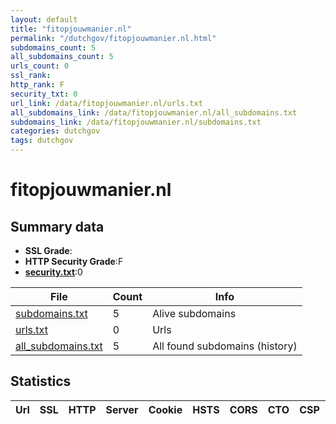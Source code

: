 ```yaml
---
layout: default
title: "fitopjouwmanier.nl"
permalink: "/dutchgov/fitopjouwmanier.nl.html"
subdomains_count: 5
all_subdomains_count: 5
urls_count: 0
ssl_rank: 
http_rank: F
security_txt: 0
url_link: /data/fitopjouwmanier.nl/urls.txt
all_subdomains_link: /data/fitopjouwmanier.nl/all_subdomains.txt
subdomains_link: /data/fitopjouwmanier.nl/subdomains.txt
categories: dutchgov
tags: dutchgov
---
```



# fitopjouwmanier.nl
## Summary data


 - **SSL Grade**:
 - **HTTP Security Grade**:F
 - **[security.txt](https://www.digitaleoverheid.nl/nieuws/standaard-security-txt-nu-verplicht-voor-overheid/)**:0


| File       | Count | Info |
|------------|-------|------|
|[subdomains.txt](/DutchGovScope/data/fitopjouwmanier.nl/subdomains.txt)|5|Alive subdomains|
|[urls.txt](/DutchGovScope/data/fitopjouwmanier.nl/urls.txt)|0|Urls|
|[all_subdomains.txt](/DutchGovScope/data/fitopjouwmanier.nl/all_subdomains.txt)|5|All found subdomains (history)|


## Statistics


| Url | SSL | HTTP | Server | Cookie | HSTS | CORS | CTO | CSP | XFO | XXP | RP |FP| Tech |Title |
|--------|-------|-------|------|------|------|------|------|------|------|------|------|------|------|------|

